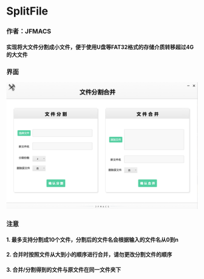 # SplitFile
### 作者：JFMACS  
#### 实现将大文件分割成小文件，便于使用U盘等FAT32格式的存储介质转移超过4G的大文件
### 界面
![示例](/SplitFile/Resources/SplitFile.PNG)  
### 注意
#### 1. 最多支持分割成10个文件，分割后的文件名会根据输入的文件名从0到n
#### 2. 合并时按照文件从大到小的顺序进行合并，请勿更改分割文件的顺序
#### 3. 合并/分割得到的文件与原文件在同一文件夹下
